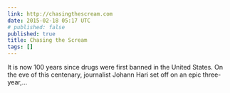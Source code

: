 ```yaml
---
link: http://chasingthescream.com
date: 2015-02-18 05:17 UTC
# published: false
published: true
title: Chasing the Scream
tags: []
---
```


It is now 100 years since drugs were first banned in the United States. On the eve of this centenary, journalist Johann Hari set off on an epic three-year,…

